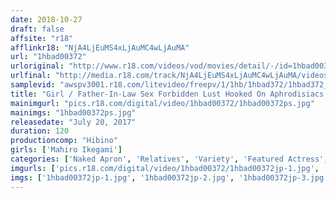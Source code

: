 ```yaml
---
date: 2018-10-27
draft: false
affsite: "r18"
afflinkr18: "NjA4LjEuMS4xLjAuMC4wLjAuMA"
url: "1hbad00372"
urloriginal: "http://www.r18.com/videos/vod/movies/detail/-/id=1hbad00372"
urlfinal: "http://media.r18.com/track/NjA4LjEuMS4xLjAuMC4wLjAuMA/videos/vod/movies/detail/-/id=1hbad00372"
samplevid: "awspv3001.r18.com/litevideo/freepv/1/1hb/1hbad372/1hbad372_dmb_w.mp4"
title: "Girl / Father-In-Law Sex Forbidden Lust Hooked On Aphrodisiacs, This Bride Was Unable To Disobey Her Lust And Had Incest Sex Behind Her Husband's Back Mahiro Ikegami"
mainimgurl: "pics.r18.com/digital/video/1hbad00372/1hbad00372ps.jpg"
mainimgs: "1hbad00372ps.jpg"
releasedate: "July 20, 2017"
duration: 120
productioncomp: "Hibino"
girls: ['Mahiro Ikegami']
categories: ['Naked Apron', 'Relatives', 'Variety', 'Featured Actress', 'Massage', 'Substance Use', 'Hi-Def']
imgurls: ['pics.r18.com/digital/video/1hbad00372/1hbad00372jp-1.jpg', 'pics.r18.com/digital/video/1hbad00372/1hbad00372jp-2.jpg', 'pics.r18.com/digital/video/1hbad00372/1hbad00372jp-3.jpg', 'pics.r18.com/digital/video/1hbad00372/1hbad00372jp-4.jpg', 'pics.r18.com/digital/video/1hbad00372/1hbad00372jp-5.jpg', 'pics.r18.com/digital/video/1hbad00372/1hbad00372jp-6.jpg', 'pics.r18.com/digital/video/1hbad00372/1hbad00372jp-7.jpg', 'pics.r18.com/digital/video/1hbad00372/1hbad00372jp-8.jpg', 'pics.r18.com/digital/video/1hbad00372/1hbad00372jp-9.jpg', 'pics.r18.com/digital/video/1hbad00372/1hbad00372jp-10.jpg', 'pics.r18.com/digital/video/1hbad00372/1hbad00372jp-11.jpg', 'pics.r18.com/digital/video/1hbad00372/1hbad00372jp-12.jpg', 'pics.r18.com/digital/video/1hbad00372/1hbad00372jp-13.jpg', 'pics.r18.com/digital/video/1hbad00372/1hbad00372jp-14.jpg', 'pics.r18.com/digital/video/1hbad00372/1hbad00372jp-15.jpg', 'pics.r18.com/digital/video/1hbad00372/1hbad00372jp-16.jpg', 'pics.r18.com/digital/video/1hbad00372/1hbad00372jp-17.jpg', 'pics.r18.com/digital/video/1hbad00372/1hbad00372jp-18.jpg', 'pics.r18.com/digital/video/1hbad00372/1hbad00372jp-19.jpg', 'pics.r18.com/digital/video/1hbad00372/1hbad00372jp-20.jpg']
imgs: ['1hbad00372jp-1.jpg', '1hbad00372jp-2.jpg', '1hbad00372jp-3.jpg', '1hbad00372jp-4.jpg', '1hbad00372jp-5.jpg', '1hbad00372jp-6.jpg', '1hbad00372jp-7.jpg', '1hbad00372jp-8.jpg', '1hbad00372jp-9.jpg', '1hbad00372jp-10.jpg', '1hbad00372jp-11.jpg', '1hbad00372jp-12.jpg', '1hbad00372jp-13.jpg', '1hbad00372jp-14.jpg', '1hbad00372jp-15.jpg', '1hbad00372jp-16.jpg', '1hbad00372jp-17.jpg', '1hbad00372jp-18.jpg', '1hbad00372jp-19.jpg', '1hbad00372jp-20.jpg']
---
```

